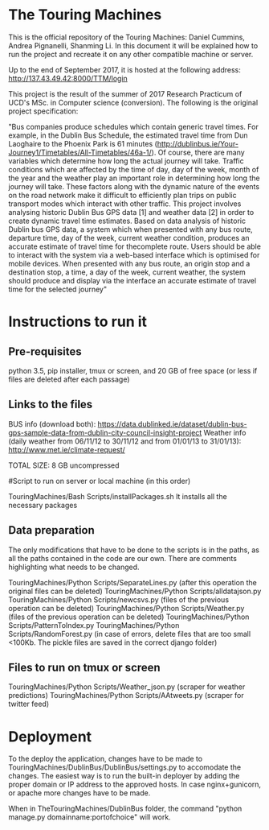 # The Touring Machines

This is the official repository of the Touring Machines: Daniel Cummins, Andrea Pignanelli, Shanming Li.
In this document it will be explained how to run the project and recreate it on any other compatible machine or server.

Up to the end of September 2017, it is hosted at the following address: http://137.43.49.42:8000/TTM/login

This project is the result of the summer of 2017 Research Practicum of UCD's MSc. in Computer science (conversion). The following is the original
project specification:

"Bus companies produce schedules which contain generic travel times. For example, in the
Dublin Bus Schedule, the estimated travel time from Dun Laoghaire to the Phoenix Park is 61
minutes (http://dublinbus.ie/Your-Journey1/Timetables/All-Timetables/46a-1/). Of course,
there are many variables which determine how long the actual journey will take. Traffic
conditions which are affected by the time of day, day of the week, month of the year and the
weather play an important role in determining how long the journey will take.
These factors along with the dynamic nature of the events on the road network make it
difficult to efficiently plan trips on public transport modes which interact with other traffic.
This project involves analysing historic Dublin Bus GPS data [1] and weather data [2] in
order to create dynamic travel time estimates.
Based on data analysis of historic Dublin bus GPS data, a system which when presented with
any bus route, departure time, day of the week, current weather condition, produces an
accurate estimate of travel time for thecomplete route.
Users should be able to interact with the system via a web-based interface which is optimised
for mobile devices.
When presented with any bus route, an origin stop and a destination stop, a time, a day of the
week, current weather, the system should produce and display via the interface an accurate
estimate of travel time for the selected journey"



# Instructions to run it

## Pre-requisites
python 3.5, pip installer, tmux or screen, and 20 GB of free space (or less if files are deleted after each passage)

## Links to the files
BUS info (download both): https://data.dublinked.ie/dataset/dublin-bus-gps-sample-data-from-dublin-city-council-insight-project
Weather info (daily weather from 06/11/12 to 30/11/12 and from 01/01/13 to 31/01/13): http://www.met.ie/climate-request/

TOTAL SIZE: 8 GB uncompressed


#Script to run on server or local machine (in this order)

TouringMachines/Bash Scripts/installPackages.sh      It installs all the necessary packages


## Data preparation

The only modifications that have to be done to the scripts is in the paths, as all the paths contained in the code
are our own. There are comments highlighting what needs to be changed.

TouringMachines/Python Scripts/SeparateLines.py   (after this operation the original files can be deleted)
TouringMachines/Python Scripts/alldatajson.py
TouringMachines/Python Scripts/newcsvs.py     (files of the previous operation can be deleted)
TouringMachines/Python Scripts/Weather.py     (files of the previous operation can be deleted)
TouringMachines/Python Scripts/PatternToIndex.py
TouringMachines/Python Scripts/RandomForest.py  (in case of errors, delete files that are too small <100Kb. The pickle
                                                 files are saved in the correct django folder)

## Files to run on tmux or screen
TouringMachines/Python Scripts/Weather_json.py (scraper for weather predictions)
TouringMachines/Python Scripts/AAtweets.py  (scraper for twitter feed)


# Deployment

To the deploy the application, changes have to be made to TouringMachines/DublinBus/DublinBus/settings.py to accomodate the changes.
The easiest way is to run the built-in deployer by adding the proper domain or IP address to the approved hosts. In case nginx+gunicorn,
or apache more changes have to be made.

When in  TheTouringMachines/DublinBus folder, the command "python manage.py domainname:portofchoice" will work.














